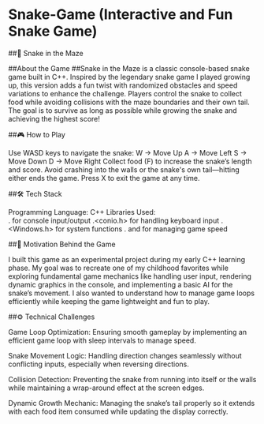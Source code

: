 # Snake-Game (Interactive and Fun Snake Game)
 
##🐍 Snake in the Maze

##About the Game
##Snake in the Maze is a classic console-based snake game built in C++. Inspired by the legendary snake game I played growing up, this version adds a fun twist with randomized obstacles and speed variations to enhance the challenge. Players control the snake to collect food while avoiding collisions with the maze boundaries and their own tail. The goal is to survive as long as possible while growing the snake and achieving the highest score!

##🎮 How to Play

Use WASD keys to navigate the snake:
W → Move Up
A → Move Left
S → Move Down
D → Move Right
Collect food (F) to increase the snake’s length and score.
Avoid crashing into the walls or the snake's own tail—hitting either ends the game.
Press X to exit the game at any time.

##🛠️ Tech Stack

Programming Language: C++
Libraries Used:     
 .<iostream> for console input/output
 .<conio.h> for handling keyboard input
 .<Windows.h> for system functions
 .<chrono> and <thread> for managing game speed

##🎯 Motivation Behind the Game

I built this game as an experimental project during my early C++ learning phase. My goal was to recreate one of my childhood favorites while exploring fundamental game mechanics like handling user input, rendering dynamic graphics in the console, and implementing a basic AI for the snake’s movement. I also wanted to understand how to manage game loops efficiently while keeping the game lightweight and fun to play.

##⚙️ Technical Challenges

Game Loop Optimization: Ensuring smooth gameplay by implementing an efficient game loop with sleep intervals to manage speed.

Snake Movement Logic: Handling direction changes seamlessly without conflicting inputs, especially when reversing directions.

Collision Detection: Preventing the snake from running into itself or the walls while maintaining a wrap-around effect at the screen edges.

Dynamic Growth Mechanic: Managing the snake’s tail properly so it extends with each food item consumed while updating the display correctly.

